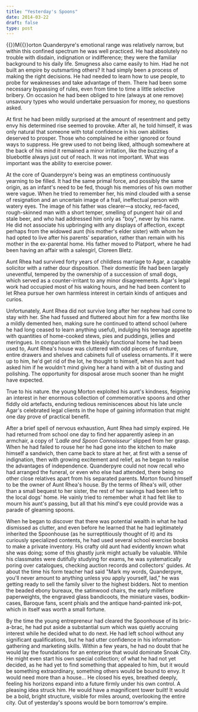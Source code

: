 ```yaml
---
title: "Yesterday's Spoons"
date: 2014-03-22
draft: false
type: post
---
```


{{<glyph>}}M{{</glyph>}}orton Quanderpyre's emotional range was relatively narrow, but within this confined spectrum he was well practiced. He had absolutely no trouble with disdain, indignation or indifference; they were the familiar background to his daily life. Smugness also came easily to him. Had he not built an empire by outsmarting others? It had simply been a process of making the right decisions. He had needed to learn how to use people, to probe for weaknesses and take advantage of them. There had been some necessary bypassing of rules, even from time to time a little selective bribery. On occasion he had been obliged to hire (always at one remove) unsavoury types who would undertake persuasion for money, no questions asked.

At first he had been mildly surprised at the amount of resentment and petty envy his determined rise seemed to provoke. After all, he told himself, it was only natural that someone with total confidence in his own abilities deserved to prosper. Those who complained he either ignored or found ways to suppress. He grew used to not being liked, although somewhere at the back of his mind it remained a minor irritation, like the buzzing of a bluebottle always just out of reach. It was not important. What was important was the ability to exercise power.

At the core of Quanderpyre's being was an emptiness continuously yearning to be filled. It had the same primal force, and possibly the same origin, as an infant's need to be fed, though his memories of his own mother were vague. When he tried to remember her, his mind clouded with a sense of resignation and an uncertain image of a frail, ineffectual person with watery eyes. The image of his father was clearer—a stocky, red-faced, rough-skinned man with a short temper, smelling of pungent hair oil and stale beer, and who had addressed him only as "boy", never by his name. He did not associate his upbringing with any displays of affection, except perhaps from the widowed aunt (his mother's elder sister) with whom he had opted to live after his parents' separation, rather than remain with his mother in the ex-parental home. His father moved to Platport, where he had been having an affair with a salesgirl, Cloreen Bletz.

Aunt Rhea had survived forty years of childless marriage to Agar, a capable solicitor with a rather dour disposition. Their domestic life had been largely uneventful, tempered by the ownership of a succession of small dogs, which served as a counter-irritant to any minor disagreements. Agar's legal work had occupied most of his waking hours, and he had been content to let Rhea pursue her own harmless interest in certain kinds of antiques and curios.

Unfortunately, Aunt Rhea did not survive long after her nephew had come to stay with her. She had fussed and fluttered about him for a few months like a mildly demented hen, making sure he continued to attend school (where he had long ceased to learn anything useful), indulging his teenage appetite with quantities of home-cooked stews, pies and puddings, jellies and meringues. In comparison with the bleakly functional home he had been used to, Aunt Rhea's house was cluttered with odd pieces of furniture, entire drawers and shelves and cabinets full of useless ornaments. If it were up to him, he'd get rid of the lot, he thought to himself, when his aunt had asked him if he wouldn't mind giving her a hand with a bit of dusting and polishing. The opportunity for disposal arose much sooner than he might have expected.

True to his nature. the young Morton exploited his aunt's kindness, feigning an interest in her enormous collection of commemorative spoons and other fiddly old artefacts, enduring tedious reminiscences about his late uncle Agar's celebrated legal clients in the hope of gaining information that might one day prove of practical benefit.

After a brief spell of nervous exhaustion, Aunt Rhea had simply expired. He had returned from school one day to find her apparently asleep in an armchair, a copy of *'Ladle and Spoon Connoisseur'* slipped from her grasp. When he had failed to rouse her he had gone into the kitchen to make himself a sandwich, then came back to stare at her, at first with a sense of indignation, then with growing excitement and relief, as he began to realise the advantages of independence. Quanderpyre could not now recall who had arranged the funeral, or even who else had attended, there being no other close relatives apart from his separated parents. Morton found himself to be the owner of Aunt Rhea's house. By the terms of Rhea's will, other than a small bequest to her sister, the rest of her savings had been left to the local dogs' home. He vainly tried to remember what it had felt like to mourn his aunt's passing, but all that his mind's eye could provide was a parade of gleaming spoons.

When he began to discover that there was potential wealth in what he had dismissed as clutter, and even before he learned that he had legitimately inherited the Spoonhouse (as he surreptitiously thought of it) and its curiously specialized contents, he had used several school exercise books to make a private inventory. His crafty old aunt had evidently known what she was doing; some of this ghastly junk might actually be valuable. While his classmates were dutifully studying for exams, he was systematically poring over catalogues, checking auction records and collectors' guides. At about the time his form teacher had said "Mark my words, Quanderpyre, you'll never amount to anything unless you apply yourself, lad," he was getting ready to sell the family silver to the highest bidders. Not to mention the beaded ebony bureaux, the satinwood chairs, the early millefiore paperweights, the engraved glass bandicoots, the miniature vases, bodkin-cases, Baroque fans, scent phials and the antique hand-painted ink-pot, which in itself was worth a small fortune.

By the time the young entrepreneur had cleared the Spoonhouse of its bric-a-brac, he had put aside a substantial sum which was quietly accruing interest while he decided what to do next. He had left school without any significant qualifications, but he had utter confidence in his information-gathering and marketing skills. Within a few years, he had no doubt that he would lay the foundations for an enterprise that would dominate Snoak City. He might even start his own special collection; of what he had not yet decided, as he had yet to find something that appealed to him, but it would be something extraordinary, something others would be bound to envy. It would need more than a house… He closed his eyes, breathed deeply, feeling his horizons expand into a future firmly under his own control. A pleasing idea struck him. He would have a magnificent tower built! It would be a bold, bright structure, visible for miles around, overlooking the entire city. Out of yesterday's spoons would be born tomorrow's empire.